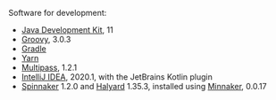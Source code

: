 Software for development:

* [Java Development Kit](https://adoptopenjdk.net/), 11
* [Groovy](https://groovy-lang.org/), 3.0.3
* [Gradle](https://gradle.org/install/)
* [Yarn](https://classic.yarnpkg.com/en/docs/install#mac-stable)
* [Multipass](https://multipass.run/), 1.2.1
* [IntelliJ IDEA](https://www.jetbrains.com/idea/), 2020.1, with the JetBrains Kotlin plugin
* [Spinnaker](https://www.spinnaker.io/community/releases/versions/) 1.2.0 and [Halyard](https://console.cloud.google.com/gcr/images/spinnaker-marketplace/GLOBAL/halyard) 1.35.3, installed using [Minnaker](https://github.com/armory/minnaker), 0.0.17
